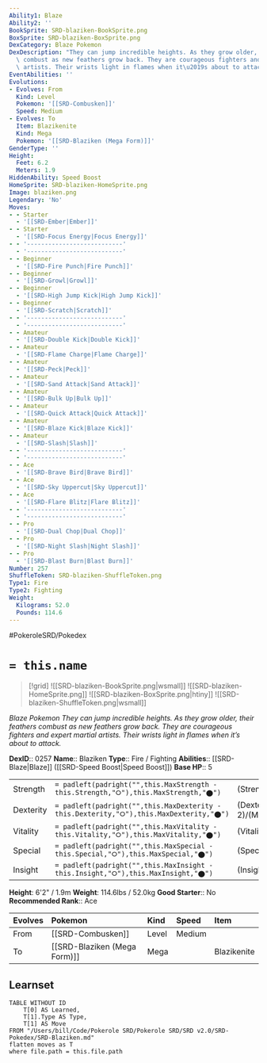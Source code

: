 ```yaml
---
Ability1: Blaze
Ability2: ''
BookSprite: SRD-blaziken-BookSprite.png
BoxSprite: SRD-blaziken-BoxSprite.png
DexCategory: Blaze Pokemon
DexDescription: "They can jump incredible heights. As they grow older, their feathers\
  \ combust as new feathers grow back. They are courageous fighters and expert martial\
  \ artists. Their wrists light in flames when it\u2019s about to attack."
EventAbilities: ''
Evolutions:
- Evolves: From
  Kind: Level
  Pokemon: '[[SRD-Combusken]]'
  Speed: Medium
- Evolves: To
  Item: Blazikenite
  Kind: Mega
  Pokemon: '[[SRD-Blaziken (Mega Form)]]'
GenderType: ''
Height:
  Feet: 6.2
  Meters: 1.9
HiddenAbility: Speed Boost
HomeSprite: SRD-blaziken-HomeSprite.png
Image: blaziken.png
Legendary: 'No'
Moves:
- - Starter
  - '[[SRD-Ember|Ember]]'
- - Starter
  - '[[SRD-Focus Energy|Focus Energy]]'
- - '---------------------------'
  - '---------------------------'
- - Beginner
  - '[[SRD-Fire Punch|Fire Punch]]'
- - Beginner
  - '[[SRD-Growl|Growl]]'
- - Beginner
  - '[[SRD-High Jump Kick|High Jump Kick]]'
- - Beginner
  - '[[SRD-Scratch|Scratch]]'
- - '---------------------------'
  - '---------------------------'
- - Amateur
  - '[[SRD-Double Kick|Double Kick]]'
- - Amateur
  - '[[SRD-Flame Charge|Flame Charge]]'
- - Amateur
  - '[[SRD-Peck|Peck]]'
- - Amateur
  - '[[SRD-Sand Attack|Sand Attack]]'
- - Amateur
  - '[[SRD-Bulk Up|Bulk Up]]'
- - Amateur
  - '[[SRD-Quick Attack|Quick Attack]]'
- - Amateur
  - '[[SRD-Blaze Kick|Blaze Kick]]'
- - Amateur
  - '[[SRD-Slash|Slash]]'
- - '---------------------------'
  - '---------------------------'
- - Ace
  - '[[SRD-Brave Bird|Brave Bird]]'
- - Ace
  - '[[SRD-Sky Uppercut|Sky Uppercut]]'
- - Ace
  - '[[SRD-Flare Blitz|Flare Blitz]]'
- - '---------------------------'
  - '---------------------------'
- - Pro
  - '[[SRD-Dual Chop|Dual Chop]]'
- - Pro
  - '[[SRD-Night Slash|Night Slash]]'
- - Pro
  - '[[SRD-Blast Burn|Blast Burn]]'
Number: 257
ShuffleToken: SRD-blaziken-ShuffleToken.png
Type1: Fire
Type2: Fighting
Weight:
  Kilograms: 52.0
  Pounds: 114.6
---
```


#PokeroleSRD/Pokedex

# `= this.name`

> [!grid]
> ![[SRD-blaziken-BookSprite.png|wsmall]]
> ![[SRD-blaziken-HomeSprite.png]]
> ![[SRD-blaziken-BoxSprite.png|htiny]]
> ![[SRD-blaziken-ShuffleToken.png|wsmall]]


*Blaze Pokemon*
*They can jump incredible heights. As they grow older, their feathers combust as new feathers grow back. They are courageous fighters and expert martial artists. Their wrists light in flames when it’s about to attack.*

**DexID**:: 0257
**Name**:: Blaziken
**Type**:: Fire / Fighting
**Abilities**:: [[SRD-Blaze|Blaze]] ([[SRD-Speed Boost|Speed Boost]])
**Base HP**:: 5

|           |                                                                                        |                                          |
| --------- | -------------------------------------------------------------------------------------- | ---------------------------------------- |
| Strength  | `= padleft(padright("",this.MaxStrength - this.Strength,"⭘"),this.MaxStrength,"⬤")`    | (Strength::3)/(MaxStrength::7)   |
| Dexterity | `= padleft(padright("",this.MaxDexterity - this.Dexterity,"⭘"),this.MaxDexterity,"⬤")` | (Dexterity:: 2)/(MaxDexterity::5) |
| Vitality  | `= padleft(padright("",this.MaxVitality - this.Vitality,"⭘"),this.MaxVitality,"⬤")`    | (Vitality::2)/(MaxVitality::5)   |
| Special   | `= padleft(padright("",this.MaxSpecial - this.Special,"⭘"),this.MaxSpecial,"⬤")`       | (Special::3)/(MaxSpecial::6)     |
| Insight   | `= padleft(padright("",this.MaxInsight - this.Insight,"⭘"),this.MaxInsight,"⬤")`       | (Insight::2)/(MaxInsight::5)     |

**Height**: 6'2" / 1.9m
**Weight**: 114.6lbs / 52.0kg
**Good Starter**:: No
**Recommended Rank**:: Ace

| Evolves   | Pokemon                      | Kind   | Speed   | Item        |
|:----------|:-----------------------------|:-------|:--------|:------------|
| From      | [[SRD-Combusken]]            | Level  | Medium  |             |
| To        | [[SRD-Blaziken (Mega Form)]] | Mega   |         | Blazikenite |

## Learnset

```dataview
TABLE WITHOUT ID
    T[0] AS Learned,
    T[1].Type AS Type,
    T[1] AS Move
FROM "/Users/bill/Code/Pokerole SRD/Pokerole SRD/SRD v2.0/SRD-Pokedex/SRD-Blaziken.md"
flatten moves as T
where file.path = this.file.path
```
